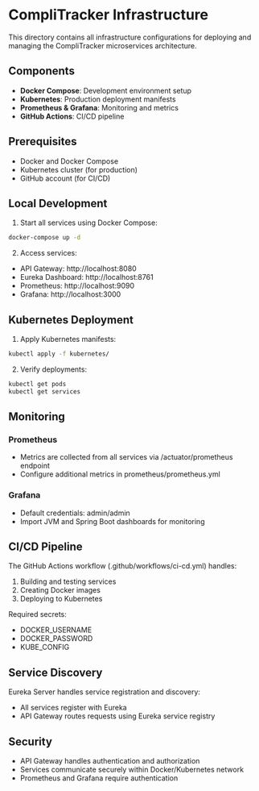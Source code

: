 # CompliTracker Infrastructure

This directory contains all infrastructure configurations for deploying and managing the CompliTracker microservices architecture.

## Components

- **Docker Compose**: Development environment setup
- **Kubernetes**: Production deployment manifests
- **Prometheus & Grafana**: Monitoring and metrics
- **GitHub Actions**: CI/CD pipeline

## Prerequisites

- Docker and Docker Compose
- Kubernetes cluster (for production)
- GitHub account (for CI/CD)

## Local Development

1. Start all services using Docker Compose:
```bash
docker-compose up -d
```

2. Access services:
- API Gateway: http://localhost:8080
- Eureka Dashboard: http://localhost:8761
- Prometheus: http://localhost:9090
- Grafana: http://localhost:3000

## Kubernetes Deployment

1. Apply Kubernetes manifests:
```bash
kubectl apply -f kubernetes/
```

2. Verify deployments:
```bash
kubectl get pods
kubectl get services
```

## Monitoring

### Prometheus
- Metrics are collected from all services via /actuator/prometheus endpoint
- Configure additional metrics in prometheus/prometheus.yml

### Grafana
- Default credentials: admin/admin
- Import JVM and Spring Boot dashboards for monitoring

## CI/CD Pipeline

The GitHub Actions workflow (.github/workflows/ci-cd.yml) handles:
1. Building and testing services
2. Creating Docker images
3. Deploying to Kubernetes

Required secrets:
- DOCKER_USERNAME
- DOCKER_PASSWORD
- KUBE_CONFIG

## Service Discovery

Eureka Server handles service registration and discovery:
- All services register with Eureka
- API Gateway routes requests using Eureka service registry

## Security

- API Gateway handles authentication and authorization
- Services communicate securely within Docker/Kubernetes network
- Prometheus and Grafana require authentication